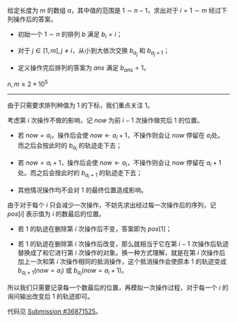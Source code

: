 给定长度为 $m$ 的数组 $a$，其中值的范围是 $1\sim n-1$，求出对于 $i=1\sim m$ 经过下列操作后的答案。

- 初始一个 $1\sim n$ 的排列 $b$ 满足 $b_i=i$；

- 对于 $j\in[1,m],j\ne i$，从小到大依次交换 $b_{a_j}$ 和 $b_{a_j+1}$；

- 定义操作完后排列的答案为 $ans$ 满足 $b_{ans}=1$。

$n,m\leq 2\times 10^5$

---

由于只需要求排列种值为 $1$ 的下标，我们重点关注 $1$。

考虑第 $i$ 次操作不做的影响，记 $now$ 为前 $i-1$ 次操作做完后 $1$ 的位置。

- 若 $now=a_i$，操作后会使 $now\gets a_i+1$，不操作则会让 $now$ 停留在 $a_i$​ 处。而之后会按此时的 $b_{a_i}$ 的轨迹走下去；

- 若 $now=a_i+1$，操作后会使 $now\gets a_i$，不操作则会让 $now$ 停留在 $a_i+1$ 处。而之后会按此时的 $b_{a_i+1}$ 的轨迹走下去；

- 其他情况操作均不会对 $1$ 的最终位置造成影响。

由于对于每个 $i$ 只会减少一次操作，不妨先求出经过每一次操作后的序列，记 $pos[i]$ 表示值为 $i$ 的数最后的位置。

- 若 $1$ 的轨迹在删除第 $i$ 次操作后不变，答案即为 $pos[1]$；

- 若 $1$ 的轨迹在删除第 $i$ 次操作后改变，那么就相当于它在第 $i-1$ 次操作后轨迹替换成了和它进行第 $i$ 次操作的对象。换一种方式理解，就是在第 $i$ 次操作后加上一次和第 $i$ 次操作相同的抵消操作，这个抵消操作会使原本 $1$ 的轨迹变成 $b_{a_i+1}(now=a_i)$ 或 $b_{a_i}(now=a_i+1)$。

所以我们只需要记录每一个数最后的位置，再模拟一次操作过程，对于每一个 $i$ 的询问输出改变后 $1$ 的轨迹即可。

代码见 [Submission #36871525](https://atcoder.jp/contests/abc279/submissions/36871525)。